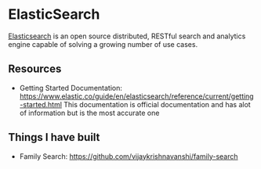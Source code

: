 # ElasticSearch

[Elasticsearch](https://www.elastic.co/webinars/getting-started-elasticsearch) is an open source distributed, RESTful search and analytics engine capable of solving a growing number of use cases.

## Resources

* Getting Started Documentation: <https://www.elastic.co/guide/en/elasticsearch/reference/current/getting-started.html>
  This documentation is official documentation and has alot of information but is the most accurate one

## Things I have built

* Family Search: <https://github.com/vijaykrishnavanshi/family-search>
